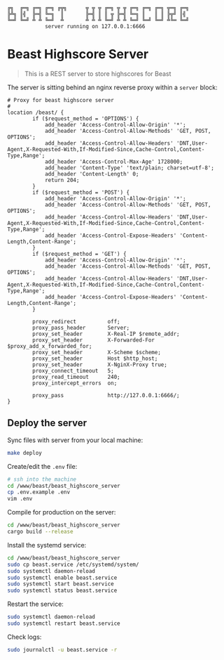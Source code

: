 ```
╔╗  ╔═╗ ╔═╗ ╔═╗ ╔╦╗      ╦ ╦ ╦ ╔═╗ ╦ ╦ ╔═╗ ╔═╗ ╔═╗ ╦═╗ ╔═╗
╠╩╗ ║╣  ╠═╣ ╚═╗  ║       ╠═╣ ║ ║ ╦ ╠═╣ ╚═╗ ║   ║ ║ ╠╦╝ ║╣
╚═╝ ╚═╝ ╩ ╩ ╚═╝  ╩       ╩ ╩ ╩ ╚═╝ ╩ ╩ ╚═╝ ╚═╝ ╚═╝ ╩╚═ ╚═╝
            server running on 127.0.0.1:6666
```

# Beast Highscore Server

> This is a REST server to store highscores for Beast

The server is sitting behind an nginx reverse proxy within a `server` block:
```nginx
# Proxy for beast highscore server
#
location /beast/ {
		if ($request_method = 'OPTIONS') {
			add_header 'Access-Control-Allow-Origin' '*';
			add_header 'Access-Control-Allow-Methods' 'GET, POST, OPTIONS';
			add_header 'Access-Control-Allow-Headers' 'DNT,User-Agent,X-Requested-With,If-Modified-Since,Cache-Control,Content-Type,Range';
			add_header 'Access-Control-Max-Age' 1728000;
			add_header 'Content-Type' 'text/plain; charset=utf-8';
			add_header 'Content-Length' 0;
			return 204;
		}
		if ($request_method = 'POST') {
			add_header 'Access-Control-Allow-Origin' '*';
			add_header 'Access-Control-Allow-Methods' 'GET, POST, OPTIONS';
			add_header 'Access-Control-Allow-Headers' 'DNT,User-Agent,X-Requested-With,If-Modified-Since,Cache-Control,Content-Type,Range';
			add_header 'Access-Control-Expose-Headers' 'Content-Length,Content-Range';
		}
		if ($request_method = 'GET') {
			add_header 'Access-Control-Allow-Origin' '*';
			add_header 'Access-Control-Allow-Methods' 'GET, POST, OPTIONS';
			add_header 'Access-Control-Allow-Headers' 'DNT,User-Agent,X-Requested-With,If-Modified-Since,Cache-Control,Content-Type,Range';
			add_header 'Access-Control-Expose-Headers' 'Content-Length,Content-Range';
		}

		proxy_redirect          off;
		proxy_pass_header       Server;
		proxy_set_header        X-Real-IP $remote_addr;
		proxy_set_header        X-Forwarded-For $proxy_add_x_forwarded_for;
		proxy_set_header        X-Scheme $scheme;
		proxy_set_header        Host $http_host;
		proxy_set_header        X-NginX-Proxy true;
		proxy_connect_timeout   5;
		proxy_read_timeout      240;
		proxy_intercept_errors  on;

		proxy_pass              http://127.0.0.1:6666/;
}
```

## Deploy the server

Sync files with server from your local machine:
```sh
make deploy
```

Create/edit the `.env` file:
```sh
# ssh into the machine
cd /www/beast/beast_highscore_server
cp .env.example .env
vim .env
```

Compile for production on the server:
```sh
cd /www/beast/beast_highscore_server
cargo build --release
```

Install the systemd service:
```sh
cd /www/beast/beast_highscore_server
sudo cp beast.service /etc/systemd/system/
sudo systemctl daemon-reload
sudo systemctl enable beast.service
sudo systemctl start beast.service
sudo systemctl status beast.service
```

Restart the service:
```sh
sudo systemctl daemon-reload
sudo systemctl restart beast.service
```

Check logs:
```sh
sudo journalctl -u beast.service -r
```
